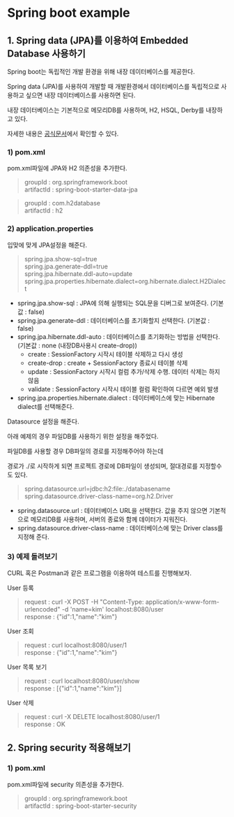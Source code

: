 # Spring boot example

## 1. Spring data (JPA)를 이용하여 Embedded Database 사용하기
Spring boot는 독립적인 개발 환경을 위해 내장 데이터베이스를 제공한다.

Spring data (JPA)를 사용하여 개발할 때 개발환경에서 데이터베이스를 독립적으로 사용하고 싶으면 내장 데이터베이스를 사용하면 된다.

내장 데이터베이스는 기본적으로 메모리DB를 사용하며, H2, HSQL, Derby를 내장하고 있다.

자세한 내용은 [공식문서](https://docs.spring.io/spring-boot/docs/current/reference/html/boot-features-sql.html)에서 확인할 수 있다.

### 1) pom.xml
pom.xml파일에 JPA와 H2 의존성을 추가한다.

> groupId : org.springframework.boot\
> artifactId : spring-boot-starter-data-jpa 

> groupId : com.h2database\
> artifactId : h2 

### 2) application.properties
입맞에 맞게 JPA설정을 해준다.

> spring.jpa.show-sql=true\
> spring.jpa.generate-ddl=true\
> spring.jpa.hibernate.ddl-auto=update\
> spring.jpa.properties.hibernate.dialect=org.hibernate.dialect.H2Dialect

- spring.jpa.show-sql : JPA에 의해 실행되는 SQL문을 디버그로 보여준다. (기본값 : false)
- spring.jpa.generate-ddl : 데이터베이스를 초기화할지 선택한다. (기본값 : false)
- spring.jpa.hibernate.ddl-auto : 데이터베이스를 초기화하는 방법을 선택한다. (기본값 : none (내장DB사용시 create-drop))
    - create : SessionFactory 시작시 테이블 삭제하고 다시 생성
    - create-drop : create + SessionFactory 종료시 테이블 삭제
    - update : SessionFactory 시작시 컬럼 추가/삭제 수행. 데이터 삭제는 하지 않음
    - validate : SessionFactory 시작시 테이블 컬럼 확인하여 다르면 예외 발생
- spring.jpa.properties.hibernate.dialect : 데이터베이스에 맞는 Hibernate dialect를 선택해준다.

Datasource 설정을 해준다.

아래 예제의 경우 파일DB를 사용하기 위한 설정을 해주었다.

파일DB를 사용할 경우 DB파일의 경로를 지정해주어야 하는데
 
경로가 ./로 시작하게 되면 프로젝트 경로에 DB파일이 생성되며, 절대경로를 지정할수도 있다.

> spring.datasource.url=jdbc:h2:file:./databasename\
> spring.datasource.driver-class-name=org.h2.Driver

- spring.datasource.url : 데이터베이스 URL을 선택한다. 값을 주지 않으면 기본적으로 메모리DB를 사용하며, 서버의 종료와 함께 데이터가 지워진다.
- spring.datasource.driver-class-name : 데이터베이스에 맞는 Driver class를 지정해 준다.

### 3) 예제 돌려보기
CURL 혹은 Postman과 같은 프로그램을 이용하여 테스트를 진행해보자.

User 등록
> request : curl -X POST -H "Content-Type: application/x-www-form-urlencoded" -d 'name=kim' localhost:8080/user\
> response : {"id":1,"name":"kim"}

User 조회
> request : curl localhost:8080/user/1\
> response : {"id":1,"name":"kim"}

User 목록 보기
> request : curl localhost:8080/user/show\
> response : [{"id":1,"name":"kim"}]

User 삭제
> request : curl -X DELETE localhost:8080/user/1\
> response : OK

## 2. Spring security 적용해보기

### 1) pom.xml
pom.xml파일에 security 의존성을 추가한다.

> groupId : org.springframework.boot\
> artifactId : spring-boot-starter-security

